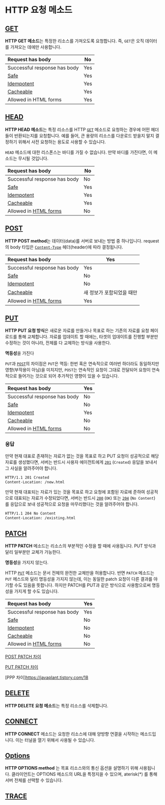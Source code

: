# HTTP 요청 메소드

## [GET](https://developer.mozilla.org/ko/docs/Web/HTTP/Methods/GET)

**HTTP GET 메소드**는 특정한 리소스를 가져오도록 요청합니다. 즉, `GET`은 오직 데이터를 가져오는 데에만 사용합니다.

| Request has body                                             | No   |
| :----------------------------------------------------------- | ---- |
| Successful response has body                                 | Yes  |
| [Safe](https://developer.mozilla.org/ko/docs/Glossary/Safe)  | Yes  |
| [Idempotent](https://developer.mozilla.org/ko/docs/Glossary/Idempotent) | Yes  |
| [Cacheable](https://developer.mozilla.org/ko/docs/Glossary/Cacheable) | Yes  |
| Allowed in HTML forms                                        | Yes  |



## [HEAD](https://developer.mozilla.org/ko/docs/Web/HTTP/Methods/HEAD)

**HTTP HEAD 메소드**는 특정 리소스를 HTTP [`GET`](https://developer.mozilla.org/ko/docs/Web/HTTP/Methods/GET) 메소드로 요청하는 경우에 어떤 헤더들이 반환되는지를 요청합니다. 예를 들어, 큰 용량의 리소스를 다운로드 받을지 말지 결정하기 위해서 사전 요청하는 용도로 사용할 수 있습니다.

`HEAD` 메소드에 대한 리스폰스는 바디를 가질 수 없습니다. 만약 바디를 가진다면, 이 메소드는 무시될 것입니다.

| Request has body                                             | No   |
| :----------------------------------------------------------- | ---- |
| Successful response has body                                 | No   |
| [Safe](https://developer.mozilla.org/ko/docs/Glossary/Safe)  | Yes  |
| [Idempotent](https://developer.mozilla.org/ko/docs/Glossary/Idempotent) | Yes  |
| [Cacheable](https://developer.mozilla.org/ko/docs/Glossary/Cacheable) | Yes  |
| Allowed in [HTML forms](https://developer.mozilla.org/en-US/docs/Web/Guide/HTML/Forms) | No   |



## [POST](https://developer.mozilla.org/ko/docs/Web/HTTP/Methods/POST)

**HTTP POST method**는 데이터(data)를 서버로 보내는 방법 중 하나입니다. request의 body 타입은 [`Content-Type`](https://developer.mozilla.org/ko/docs/Web/HTTP/Headers/Content-Type) 헤더(header)에 따라 결정됩니다.

| Request has body                                             | Yes                       |
| :----------------------------------------------------------- | ------------------------- |
| Successful response has body                                 | Yes                       |
| [Safe](https://developer.mozilla.org/ko/docs/Glossary/Safe)  | No                        |
| [Idempotent](https://developer.mozilla.org/ko/docs/Glossary/Idempotent) | No                        |
| [Cacheable](https://developer.mozilla.org/ko/docs/Glossary/Cacheable) | 새 정보가 포함되었을 때만 |
| Allowed in [HTML forms](https://developer.mozilla.org/en-US/docs/Web/Guide/HTML/Forms) | Yes                       |



## [PUT](https://developer.mozilla.org/ko/docs/Web/HTTP/Methods/PUT)

**HTTP PUT 요청 방식**은 새로운 자료를 만들거나 목표로 하는 기존의 자료를 요청 페이로드를 통해 교체합니다. 자료를 업데이트 할 때에는, 타겟의 업데이트를 진행할 부분만 수정하는 것이 아니라, 전체를 다 교체하는 방식을 사용한다.

**멱등성**을 가진다

`PUT`과 [`POST`](https://developer.mozilla.org/ko/docs/Web/HTTP/Methods/POST)의 차이점은 `PUT`은 멱등: 한번 혹은 연속적으로 여러번 하더라도 동일하지만 영향(부작용이 아님)을 미치지만, `POST`는 연속적인 요청이 그대로 전달되어 요청이 연속적으로 들어가는 것으로 되어 추가적인 영향이 있을 수 있습니다.

| Request has body                                             | Yes  |
| :----------------------------------------------------------- | ---- |
| Successful response has body                                 | No   |
| [Safe](https://developer.mozilla.org/ko/docs/Glossary/Safe)  | No   |
| [Idempotent](https://developer.mozilla.org/ko/docs/Glossary/Idempotent) | Yes  |
| [Cacheable](https://developer.mozilla.org/ko/docs/Glossary/Safe) | No   |
| Allowed in [HTML forms](https://developer.mozilla.org/en-US/docs/Web/Guide/HTML/Forms) | No   |

### 응답

만약 현재 대표로 존재하는 자료가 없는 것을 목표로 하고 PUT 요청이 성공적으로 해당 자료를 생성했다면, 서버는 반드시 사용자 에이전트에게 [`201`](https://developer.mozilla.org/ko/docs/Web/HTTP/Status/201) (`Created`) 응답을 보내서 그 사실을 알려주어야 합니다.

```html
HTTP/1.1 201 Created
Content-Location: /new.html
```

만약 현재 대표되는 자료가 있는 것을 목표로 하고 요청에 포함된 자료에 준하여 성공적으로  대표되는 자료가 수정되었다면, 서버는 반드시 [`200`](https://developer.mozilla.org/ko/docs/Web/HTTP/Status/200) (`OK`) 또는 [`204`](https://developer.mozilla.org/ko/docs/Web/HTTP/Status/204) (`No Content`) 를 응답으로 보내 성공적으로 요청을 마무리했다는 것을 알려주어야 합니다.

```html
HTTP/1.1 204 No Content
Content-Location: /existing.html
```



## [PATCH](https://developer.mozilla.org/ko/docs/Web/HTTP/Methods/PATCH)

**HTTP PATCH** 메소드는 리소스의 부분적인 수정을 할 때에 사용됩니다. PUT 방식과 달리 일부분만 교체가 가능한다.

**명등성**을 가지지 않는다.

HTTP [`PUT`](https://developer.mozilla.org/ko/docs/Web/HTTP/Methods/PUT) 메소드는 문서 전체의 완전한 교체만을 허용합니다. 반면 `PATCH` 메소드는 `PUT` 메스드와 달리 명등성을 가지지 않는데, 이는 동일한 patch 요청이 다른 결과를 야기할 수도 있음을 뜻합니다. 하지만 PATCH를 PUT과 같은 방식으로 사용함으로써 명등성을 가지게 할 수도 있습니다.

| Request has body                                             | Yes  |
| :----------------------------------------------------------- | ---- |
| Successful response has body                                 | Yes  |
| [Safe](https://developer.mozilla.org/ko/docs/Glossary/Safe)  | No   |
| [Idempotent](https://developer.mozilla.org/ko/docs/Glossary/Idempotent) | No   |
| [Cacheable](https://developer.mozilla.org/ko/docs/Glossary/Cacheable) | No   |
| Allowed in [HTML forms](https://developer.mozilla.org/en-US/docs/Web/Guide/HTML/Forms) | No   |

[POST PATCH 차이](https://multifrontgarden.tistory.com/245)

[PUT PATCH 차이](https://papababo.tistory.com/269)

[PPP 차이]https://javaplant.tistory.com/18



## [DELETE](https://developer.mozilla.org/ko/docs/Web/HTTP/Methods/DELETE)

**HTTP DELETE 요청 메소드**는 특정 리소스를 삭제합니다.

## [CONNECT](https://developer.mozilla.org/ko/docs/Web/HTTP/Methods/CONNECT)

**HTTP CONNECT** 메소드는 요청한 리소스에 대해 양방향 연결을 시작하는 메소드입니다. 이는 터널을 열기 위해서 사용될 수 있습니다.

## [Options](https://developer.mozilla.org/ko/docs/Web/HTTP/Methods/OPTIONS)

**HTTP OPTIONS method** 는 목표 리소스와의 통신 옵션을 설명하기 위해 사용됩니다. 클라이언트는 OPTIONS 메소드의 URL을 특정지을 수 있으며, aterisk(*) 를 통해 서버 전체를 선택할 수 있습니다.

## [TRACE](https://developer.mozilla.org/ko/docs/Web/HTTP/Methods/TRACE)